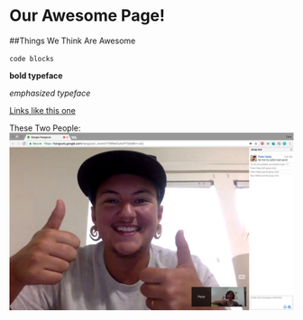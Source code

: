 # Our Awesome Page!

##Things We Think Are Awesome

`code blocks`

**bold typeface**

*emphasized typeface*

[Links like this one](http://www.google.com)

These Two People:
![Peter and Cate](cate-peter.png)